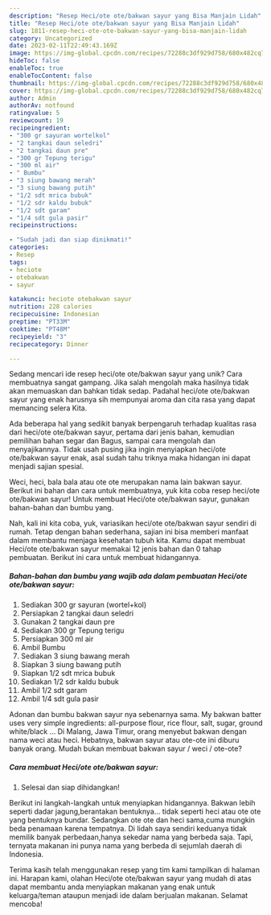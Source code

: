 ```yaml
---
description: "Resep Heci/ote ote/bakwan sayur yang Bisa Manjain Lidah"
title: "Resep Heci/ote ote/bakwan sayur yang Bisa Manjain Lidah"
slug: 1811-resep-heci-ote-ote-bakwan-sayur-yang-bisa-manjain-lidah
category: Uncategorized
date: 2023-02-11T22:49:43.169Z
image: https://img-global.cpcdn.com/recipes/72288c3df929d758/680x482cq70/heciote-otebakwan-sayur-foto-resep-utama.jpg
hideToc: false
enableToc: true
enableTocContent: false
thumbnail: https://img-global.cpcdn.com/recipes/72288c3df929d758/680x482cq70/heciote-otebakwan-sayur-foto-resep-utama.jpg
cover: https://img-global.cpcdn.com/recipes/72288c3df929d758/680x482cq70/heciote-otebakwan-sayur-foto-resep-utama.jpg
author: Admin
authorAv: notfound
ratingvalue: 5
reviewcount: 19
recipeingredient:
- "300 gr sayuran wortelkol"
- "2 tangkai daun seledri"
- "2 tangkai daun pre"
- "300 gr Tepung terigu"
- "300 ml air"
- " Bumbu"
- "3 siung bawang merah"
- "3 siung bawang putih"
- "1/2 sdt mrica bubuk"
- "1/2 sdr kaldu bubuk"
- "1/2 sdt garam"
- "1/4 sdt gula pasir"
recipeinstructions:

- "Sudah jadi dan siap dinikmati!"
categories:
- Resep
tags:
- heciote
- otebakwan
- sayur

katakunci: heciote otebakwan sayur 
nutrition: 228 calories
recipecuisine: Indonesian
preptime: "PT33M"
cooktime: "PT48M"
recipeyield: "3"
recipecategory: Dinner

---
```





Sedang mencari ide resep heci/ote ote/bakwan sayur yang unik? Cara membuatnya sangat gampang. Jika salah mengolah maka hasilnya tidak akan memuaskan dan bahkan tidak sedap. Padahal heci/ote ote/bakwan sayur yang enak harusnya sih mempunyai aroma dan cita rasa yang dapat memancing selera Kita.





Ada beberapa hal yang sedikit banyak berpengaruh terhadap kualitas rasa dari heci/ote ote/bakwan sayur, pertama dari jenis bahan, kemudian pemilihan bahan segar dan Bagus, sampai cara mengolah dan menyajikannya. Tidak usah pusing jika ingin menyiapkan heci/ote ote/bakwan sayur enak,      asal sudah tahu triknya maka hidangan ini dapat menjadi sajian spesial.














Weci, heci, bala bala atau ote ote merupakan nama lain bakwan sayur. Berikut ini bahan dan cara untuk membuatnya, yuk kita coba resep heci/ote ote/bakwan sayur! Untuk membuat Heci/ote ote/bakwan sayur, gunakan bahan-bahan dan bumbu yang.






Nah, kali ini kita coba, yuk, variasikan heci/ote ote/bakwan sayur sendiri di rumah. Tetap dengan bahan sederhana, sajian ini bisa memberi manfaat dalam membantu menjaga kesehatan tubuh kita. Kamu dapat membuat Heci/ote ote/bakwan sayur memakai 12 jenis bahan dan 0 tahap pembuatan. Berikut ini cara untuk membuat hidangannya.

<!--inarticleads1-->

##### Bahan-bahan dan bumbu yang wajib ada dalam pembuatan Heci/ote ote/bakwan sayur:

1. Sediakan 300 gr sayuran (wortel+kol)
1. Persiapkan 2 tangkai daun seledri
1. Gunakan 2 tangkai daun pre
1. Sediakan 300 gr Tepung terigu
1. Persiapkan 300 ml air
1. Ambil  Bumbu
1. Sediakan 3 siung bawang merah
1. Siapkan 3 siung bawang putih
1. Siapkan 1/2 sdt mrica bubuk
1. Sediakan 1/2 sdr kaldu bubuk
1. Ambil 1/2 sdt garam
1. Ambil 1/4 sdt gula pasir


Adonan dan bumbu bakwan sayur nya sebenarnya sama. My bakwan batter uses very simple ingredients: all-purpose flour, rice flour, salt, sugar, ground white/black … Di Malang, Jawa Timur, orang menyebut bakwan dengan nama weci atau heci. Hebatnya, bakwan sayur atau ote-ote ini diburu banyak orang. Mudah bukan membuat bakwan sayur / weci / ote-ote? 

<!--inarticleads2-->

##### Cara membuat Heci/ote ote/bakwan sayur:


1. Selesai dan siap dihidangkan!

Berikut ini langkah-langkah untuk menyiapkan hidangannya. Bakwan lebih seperti dadar jagung,berantakan bentuknya… tidak seperti heci atau ote ote yang bentuknya bundar. Sedangkan ote ote dan heci sama,cuma mungkin beda penamaan karena tempatnya. Di lidah saya sendiri keduanya tidak memilik banyak perbedaan,hanya sekedar nama yang berbeda saja. Tapi, ternyata makanan ini punya nama yang berbeda di sejumlah daerah di Indonesia. 

Terima kasih telah menggunakan resep yang tim kami tampilkan di halaman ini. Harapan kami, olahan Heci/ote ote/bakwan sayur yang mudah di atas dapat membantu anda menyiapkan makanan yang enak untuk keluarga/teman ataupun menjadi ide dalam berjualan makanan. Selamat mencoba!
